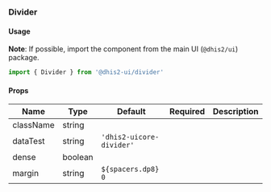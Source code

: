 ### Divider

#### Usage

**Note**: If possible, import the component from the main UI (`@dhis2/ui`) package.

```js
import { Divider } from '@dhis2-ui/divider'
```

#### Props

| Name      | Type    | Default                  | Required | Description |
| --------- | ------- | ------------------------ | -------- | ----------- |
| className | string  |                          |          |             |
| dataTest  | string  | `'dhis2-uicore-divider'` |          |             |
| dense     | boolean |                          |          |             |
| margin    | string  | `${spacers.dp8} 0`       |          |             |
